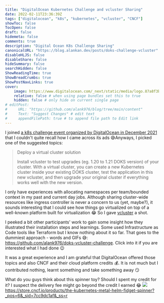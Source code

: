 ```yaml
---
title: "DigitalOcean Kubernetes Challenge and vcluster Sharing"
date: 2022-02-11T23:36:39Z
tags: ["digitalocean", "k8s", "kubernetes", "vcluster", "CNCF"]
showToc: false
TocOpen: false
draft: false
hidemeta: false
comments: true
description: "Digital Ocean K8s Challenge Sharing"
canonicalURL: "https://blog.alankan.dev/posts/doks-challenge-vcluster"
disableHLJS: false
disableShare: false
hideSummary: false
searchHidden: false
ShowReadingTime: true
ShowBreadCrumbs: true
ShowPostNavLinks: true
cover:
    image: https://www.digitalocean.com/_next/static/media/logo.87a8f3b8.svg
    relative: false # when using page bundles set this to true
    hidden: false # only hide on current single page
# editPost:
#     URL: "https://github.com/alank976/blog/tree/main/content"
#     Text: "Suggest Changes" # edit text
#     appendFilePath: true # to append file path to Edit link
---
```


I joined [a k8s challenge event organized by DigitalOcean in December 2021](https://www.digitalocean.com/community/pages/kubernetes-challenge) that I couldn't quite recall how I came across its ads 😅Anyways, I picked one of the suggested topics:
> Deploy a virtual cluster solution
>
> Install vcluster to test upgrades (eg. 1.20 to 1.21 DOKS version) of your cluster. With a virtual cluster, you can create a new Kubernetes cluster inside your existing DOKS cluster, test the application in this new vcluster, and then upgrade your original cluster if everything works well with the new version.

I only have experiences with allocating namespaces per team/bounded context in my past and current day jobs. Although sharing cluster-wide resources like ingress controller is never a concern to us (yet, maybe?), it sounds interesting that I could see how things go virtualized on top of a well-known platform built for virtualization :joy: So I gave [vcluster](https://www.vcluster.com/) a shot.

I peeked a bit other participants' work to gain some insight how they illustrated their installation steps and learnings. Some used Infrastructure as Code tools like Terraform but I know nothing about it so far. That goes to the dummiest approach - words and GIFs 😅: https://github.com/alank976/doks-vcluster-challenge. Click into it if you are interested what I had done :wink:

It was a great experience and I am grateful that DigitalOcean offered those topics and also CNCF and their cloud platform credits 💰. It is not much but I contributed nothing, learnt something and take something away 😏

What do you guys think about this spinner toy? Should I spent my credit for it? I suspect the delivery fee might go beyond the credit I earned :joy:
![](https://cdn.shopify.com/s/files/1/1300/8977/products/spinner_31a0980e-b9bf-40c5-8e5a-bd4f745bfb10_480x.jpg?v=1649701500)
https://store.cncf.io/products/the-kubernetes-metal-helm-fidget-spinner?_pos=6&_sid=7cc9dc1af&_ss=r
